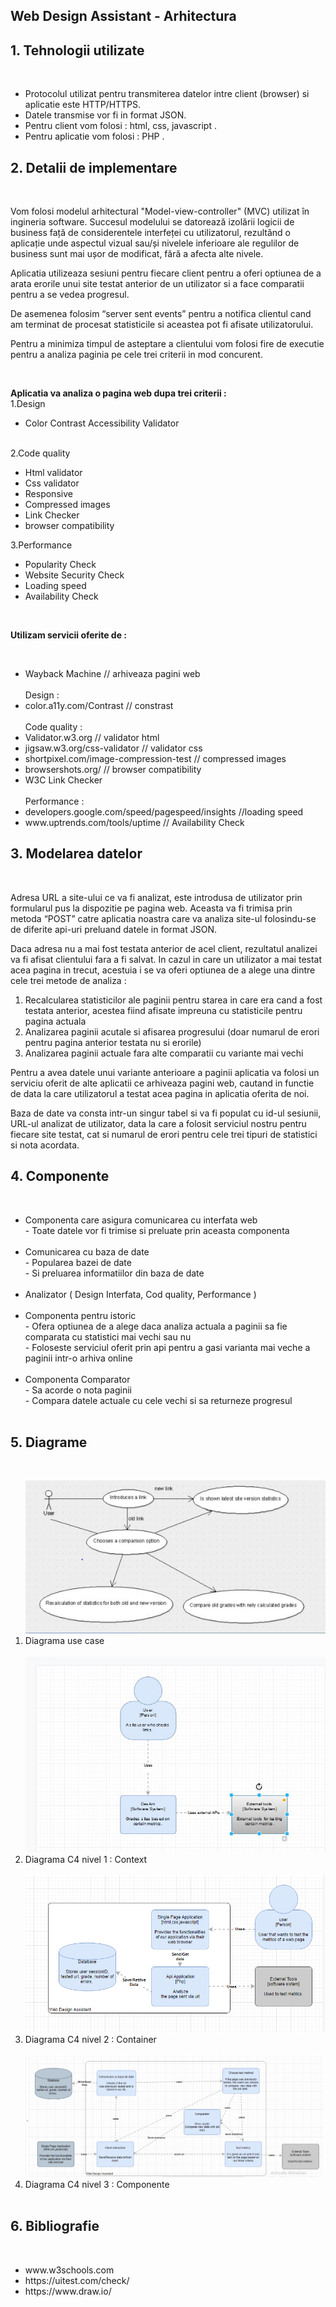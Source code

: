 <h2>Web Design Assistant - Arhitectura</h2>

<!-- first title -->
 <h2><b>1. Tehnologii utilizate </b></h2><br>
  <ul>
    <li>Protocolul utilizat pentru transmiterea datelor intre client (browser) si aplicatie este HTTP/HTTPS.</li>
    <li>Datele transmise vor fi in format JSON. </li>
    <li>Pentru client vom folosi : html, css, javascript .</li>
    <li>Pentru aplicatie vom folosi : PHP .</li>
  </ul>

<!--2nd title -->
<h2><b> 2. Detalii de implementare </b></h2><br>
<div>
<p> Vom folosi modelul arhitectural "Model-view-controller" (MVC) utilizat în ingineria software. Succesul modelului se datorează izolării logicii de business față de considerentele interfeței cu utilizatorul, rezultând o aplicație unde aspectul vizual sau/și nivelele inferioare ale regulilor de business sunt mai ușor de modificat, fără a afecta alte nivele.
 </p>
<p> Aplicatia utilizeaza sesiuni pentru fiecare client pentru a oferi optiunea de a arata erorile unui site testat anterior de un utilizator si a face comparatii pentru a se vedea progresul. 
 </p>
 <p> De asemenea folosim “server sent events” pentru a notifica clientul cand am terminat de procesat statisticile si aceastea pot fi afisate utilizatorului.
 </p>
<p> 	Pentru a minimiza timpul de asteptare a clientului vom folosi fire de executie pentru a analiza paginia pe cele trei criterii in mod concurent.
</p>
<br>
<p>
<b>Aplicatia va analiza o pagina web dupa trei criterii :</b> <br>
1.Design<br>
 <ul>
  <li>Color Contrast Accessibility Validator</li> <br>
</ul>

2.Code quality <br>
<ul>
<li>Html validator</li>
<li>Css validator</li>
<li>Responsive</li>
<li>Compressed images</li>
<li>Link Checker</li>
<li>browser compatibility</li>
</ul>

3.Performance
<ul>
 <li>Popularity Check</li> 
 <li>Website Security Check</li> 
<li>Loading speed </li>
<li>Availability Check </li>
 </ul>
</p>
</div>

<br>
<p>
 <b>Utilizam servicii oferite de :</b></p>
<br>
<ul>
 <li>Wayback Machine    // arhiveaza pagini web </li>
<br>
Design : <br>
<li>color.a11y.com/Contrast // constrast </li>
<br>
Code quality : <br>
 <li>Validator.w3.org // validator html </li>
 <li>jigsaw.w3.org/css-validator // validator css </li>
 <li>shortpixel.com/image-compression-test // compressed images </li>
 <li>browsershots.org/  // browser compatibility</li>
 <li>W3C Link Checker</li>
 <br>
Performance :<br>
 <li>developers.google.com/speed/pagespeed/insights   //loading speed </li>
 <li>www.uptrends.com/tools/uptime  // Availability Check </li>
</ul>

<!--3rd title -->
<h2><b> 3. Modelarea datelor </b></h2><br>
  <p>     Adresa URL a site-ului ce va fi analizat, este introdusa de utilizator prin formularul pus la dispozitie pe pagina web. Aceasta va fi trimisa prin metoda “POST” catre aplicatia noastra care va analiza site-ul folosindu-se de diferite api-uri preluand datele in format JSON. </p>
<p>     Daca adresa nu a mai fost testata anterior de acel client, rezultatul analizei va fi afisat clientului fara a fi salvat. In cazul in care un utilizator a mai testat acea pagina in trecut, acestuia i se va oferi optiunea de a alege una dintre cele trei metode de analiza : <br>
<ol>
<li> Recalcularea statisticilor ale paginii pentru starea in care era cand a fost testata anterior, acestea fiind afisate impreuna cu statisticile pentru pagina actuala </li>
<li> Analizarea paginii acutale si afisarea progresului (doar numarul de erori pentru pagina anterior testata nu si erorile) </li>
<li> Analizarea paginii actuale fara alte comparatii cu variante mai vechi</li>
</ol>
</p>
<p>     Pentru a avea datele unui variante anterioare a paginii aplicatia va folosi un serviciu oferit de alte aplicatii ce arhiveaza pagini web, cautand in functie de data la care utilizatorul a testat acea pagina in aplicatia oferita de noi.</p>
<p>     Baza de date va consta intr-un singur tabel si va fi populat cu id-ul sesiunii, URL-ul analizat de utilizator, data la care a folosit serviciul nostru pentru fiecare site testat, cat si numarul de erori pentru cele trei tipuri de statistici si nota acordata.
  </p>
  
  <!--4th title -->
<h2><b> 4. Componente </b></h2><br>
<div>
 
 <ul>
 <li> Componenta care asigura comunicarea cu interfata web <br>
   - Toate datele vor fi trimise si preluate prin aceasta componenta 
 </li> <br>
<li>Comunicarea cu baza de date <br>
- Popularea bazei de date <br>
- Si preluarea informatiilor din baza de date <br>
 </li> <br>
<li> Analizator ( Design Interfata, Cod quality, Performance )
 </li> <br>
 <li> Componenta pentru istoric <br>
 - Ofera optiunea de a alege daca analiza actuala a paginii sa fie comparata cu statistici mai vechi sau nu <br>
 - Foloseste serviciul oferit prin api pentru a gasi varianta mai veche a paginii intr-o arhiva online <br>
</li> <br>
<li> Componenta Comparator <br>
- Sa acorde o nota paginii <br>
- Compara datele actuale cu cele vechi si sa returneze progresul<br>
 </li> <br>

 </ul>
 
 </div>

  <!--5th title -->
<h2><b> 5. Diagrame </b></h2><br>
<div>
 <ol>
<img src="Use Case Diagram.jpg" alt="Diagrama use case">
 <br>
   <li> Diagrama use case </li>
 <br>
<img src="C4 lvl1.jpg" alt="Diagrama C4 nivel 1 : Context ">
<br>
  <li>Diagrama C4 nivel 1 : Context </li>
<br>
 <img src="C4-level2.png" alt="Diagrama C4 nivel 2 : Container ">
<br>
  <li>Diagrama C4 nivel 2 : Container </li>
 <br>
  <img src="C4-level3.png" alt="Diagrama C4 nivel 3 : Componente ">
<br>
   <li>Diagrama C4 nivel 3 : Componente </li>
  <br>
 </ol>
</div>


  <!--6th title -->
<h2><b>6. Bibliografie </b></h2><br>
<ul>
 <li>www.w3schools.com </li>
<li>https://uitest.com/check/ </li>
<li>https://www.draw.io/ </li>
 </ul>





